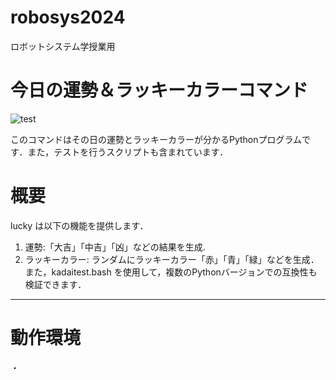 # robosys2024
ロボットシステム学授業用
# 今日の運勢＆ラッキーカラーコマンド
![test](https://github.com/kasaiatsuki/robosys2024/actions/workflows/kadaitest.yml/badge.svg)

このコマンドはその日の運勢とラッキーカラーが分かるPythonプログラムです．また，テストを行うスクリプトも含まれています．

# 概要
lucky は以下の機能を提供します．
1. 運勢:「大吉」「中吉」「凶」などの結果を生成.
2. ラッキーカラー: ランダムにラッキーカラー「赤」「青」「緑」などを生成．
また，kadaitest.bash を使用して，複数のPythonバージョンでの互換性も検証できます．
---
# 動作環境
・　
